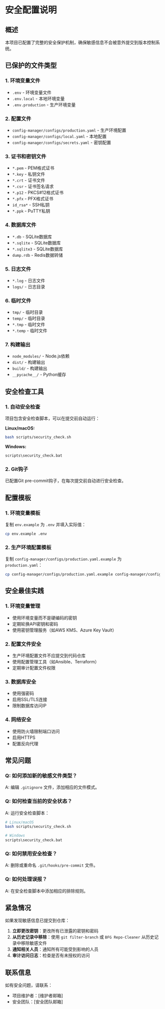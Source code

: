 # 安全配置说明

## 概述

本项目已配置了完整的安全保护机制，确保敏感信息不会被意外提交到版本控制系统。

## 已保护的文件类型

### 1. 环境变量文件
- `.env` - 环境变量文件
- `.env.local` - 本地环境变量
- `.env.production` - 生产环境变量

### 2. 配置文件
- `config-manager/configs/production.yaml` - 生产环境配置
- `config-manager/configs/local.yaml` - 本地配置
- `config-manager/configs/secrets.yaml` - 密钥配置

### 3. 证书和密钥文件
- `*.pem` - PEM格式证书
- `*.key` - 私钥文件
- `*.crt` - 证书文件
- `*.csr` - 证书签名请求
- `*.p12` - PKCS#12格式证书
- `*.pfx` - PFX格式证书
- `id_rsa*` - SSH私钥
- `*.ppk` - PuTTY私钥

### 4. 数据库文件
- `*.db` - SQLite数据库
- `*.sqlite` - SQLite数据库
- `*.sqlite3` - SQLite数据库
- `dump.rdb` - Redis数据转储

### 5. 日志文件
- `*.log` - 日志文件
- `logs/` - 日志目录

### 6. 临时文件
- `tmp/` - 临时目录
- `temp/` - 临时目录
- `*.tmp` - 临时文件
- `*.temp` - 临时文件

### 7. 构建输出
- `node_modules/` - Node.js依赖
- `dist/` - 构建输出
- `build/` - 构建输出
- `__pycache__/` - Python缓存

## 安全检查工具

### 1. 自动安全检查
项目包含安全检查脚本，可以在提交前自动运行：

**Linux/macOS:**
```bash
bash scripts/security_check.sh
```

**Windows:**
```cmd
scripts\security_check.bat
```

### 2. Git钩子
已配置Git pre-commit钩子，在每次提交前自动进行安全检查。

## 配置模板

### 1. 环境变量模板
复制 `env.example` 为 `.env` 并填入实际值：
```bash
cp env.example .env
```

### 2. 生产环境配置模板
复制 `config-manager/configs/production.yaml.example` 为 `production.yaml`：
```bash
cp config-manager/configs/production.yaml.example config-manager/configs/production.yaml
```

## 安全最佳实践

### 1. 环境变量管理
- 使用环境变量而不是硬编码的密钥
- 定期轮换API密钥和密码
- 使用密钥管理服务（如AWS KMS、Azure Key Vault）

### 2. 配置文件安全
- 生产环境配置文件不应提交到代码仓库
- 使用配置管理工具（如Ansible、Terraform）
- 定期审计配置文件权限

### 3. 数据库安全
- 使用强密码
- 启用SSL/TLS连接
- 限制数据库访问IP

### 4. 网络安全
- 使用防火墙限制端口访问
- 启用HTTPS
- 配置反向代理

## 常见问题

### Q: 如何添加新的敏感文件类型？
A: 编辑 `.gitignore` 文件，添加相应的文件模式。

### Q: 如何检查当前的安全状态？
A: 运行安全检查脚本：
```bash
# Linux/macOS
bash scripts/security_check.sh

# Windows
scripts\security_check.bat
```

### Q: 如何禁用安全检查？
A: 删除或重命名 `.git/hooks/pre-commit` 文件。

### Q: 如何处理误报？
A: 在安全检查脚本中添加相应的排除规则。

## 紧急情况

如果发现敏感信息已提交到仓库：

1. **立即更改密钥**：更改所有已泄露的密钥和密码
2. **从历史记录中移除**：使用 `git filter-branch` 或 `BFG Repo-Cleaner` 从历史记录中移除敏感文件
3. **通知相关人员**：通知所有可能受到影响的人员
4. **审计访问日志**：检查是否有未授权的访问

## 联系信息

如有安全问题，请联系：
- 项目维护者：[维护者邮箱]
- 安全团队：[安全团队邮箱] 